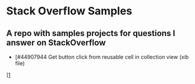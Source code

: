 # Stack Overflow Samples
## A repo with samples projects for questions I answer on StackOverflow

- [#44907944 Get button click from reusable cell in collection view (xib file)

][1]



[1]: https://stackoverflow.com/a/44909472/224988
